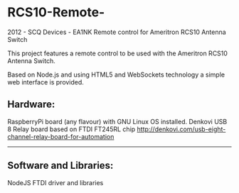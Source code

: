 # RCS10-Remote-
2012 - SCQ Devices - EA1NK
Remote control for Ameritron RCS10 Antenna Switch

This project features a remote control to be used with the Ameritron RCS10 Antenna Switch.

Based on Node.js and using HTML5 and WebSockets technology a simple web interface is provided.

Hardware:
----------------------------------------------------------------

RaspberryPi board (any flavour) with GNU Linux OS installed.
Denkovi USB 8 Relay board based on FTDI FT245RL chip
http://denkovi.com/usb-eight-channel-relay-board-for-automation

----------------------------------------------------------------


Software and Libraries:
----------------------------------------------------------------
NodeJS
FTDI driver and libraries


